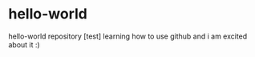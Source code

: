 # hello-world
hello-world repository [test]
learning how to use github and i am excited about it :)
